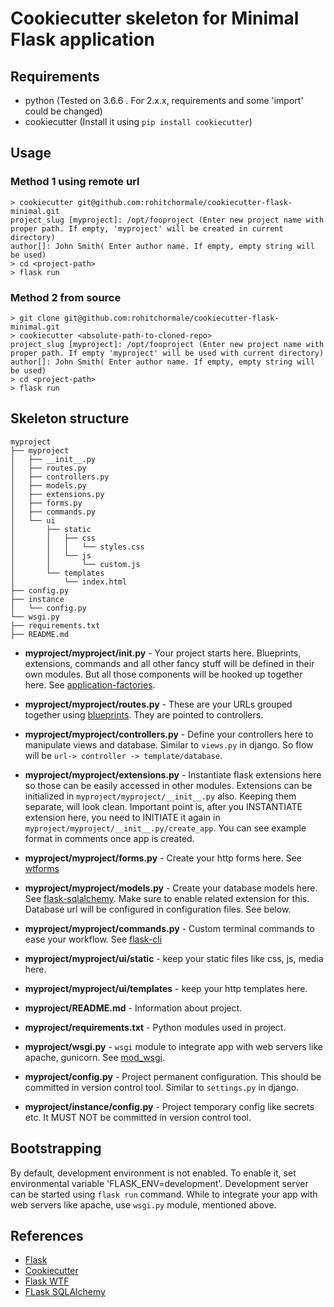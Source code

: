 # Cookiecutter skeleton for Minimal Flask application


## Requirements

- python (Tested on 3.6.6 . For 2.x.x, requirements and some 'import' could be changed)
- cookiecutter (Install it using `pip install cookiecutter`)


## Usage

### Method 1 using remote url

    > cookiecutter git@github.com:rohitchormale/cookiecutter-flask-minimal.git
    project_slug [myproject]: /opt/fooproject (Enter new project name with proper path. If empty, 'myproject' will be created in current directory)
    author[]: John Smith( Enter author name. If empty, empty string will be used)
    > cd <project-path>
    > flask run


### Method 2 from source

    > git clone git@github.com:rohitchormale/cookiecutter-flask-minimal.git
    > cookiecutter <absolute-path-to-cloned-repo>
    project_slug [myproject]: /opt/fooproject (Enter new project name with proper path. If empty 'myproject' will be used with current directory)
    author[]: John Smith( Enter author name. If empty, empty string will be used)
    > cd <project-path>
    > flask run


## Skeleton structure


    myproject
    ├── myproject
    │   ├── __init__.py
    │   ├── routes.py
    │   ├── controllers.py
    │   ├── models.py
    │   ├── extensions.py
    │   ├── forms.py
    │   ├── commands.py
    │   └── ui
    │       ├── static
    │       │   ├── css
    │       │   │   └── styles.css
    │       │   └── js
    │       │       └── custom.js
    │       └── templates
    │           └── index.html
    ├── config.py
    ├── instance
    │   └── config.py
    └── wsgi.py
    ├── requirements.txt
    ├── README.md



* **myproject/myproject/__init__.py** - Your project starts here. Blueprints, extensions, commands and all other fancy stuff
will be defined in their own modules. But all those components will be hooked up together here. 
See [application-factories](http://flask.pocoo.org/docs/1.0/patterns/appfactories/).
 
* **myproject/myproject/routes.py** - These are your URLs grouped together using [blueprints](http://flask.pocoo.org/docs/1.0/blueprints/).
They are pointed to controllers.
* **myproject/myproject/controllers.py** - Define your controllers here to manipulate views and database. Similar to `views.py` in django.
So flow will be `url-> controller -> template/database`.
* **myproject/myproject/extensions.py** - Instantiate flask extensions here so those can be easily accessed in other modules.
Extensions can be initialized in `myproject/myproject/__init__.py` also. Keeping them separate, will look clean. Important point is,
after you INSTANTIATE extension here, you need to INITIATE it again in `myproject/myproject/__init__.py/create_app`. 
You can see example format in comments once app is created.
* **myproject/myproject/forms.py** - Create your http forms here. See [wtforms](http://flask.pocoo.org/docs/1.0/patterns/wtforms/) 
* **myproject/myproject/models.py** - Create your database models here. See [flask-sqlalchemy](https://flask-sqlalchemy.palletsprojects.com/en/2.x/quickstart/).
Make sure to enable related extension for this. Database url will be configured in configuration files. See below.
* **myproject/myproject/commands.py** - Custom terminal commands to ease your workflow. See [flask-cli](http://flask.pocoo.org/docs/1.0/cli/)

* **myproject/myproject/ui/static** - keep your static files like css, js, media here.
* **myproject/myproject/ui/templates** - keep your http templates here.

* **myproject/README.md** - Information about project.
* **myproject/requirements.txt** - Python modules used in project.
* **myproject/wsgi.py** - `wsgi` module to integrate app with web servers like apache, gunicorn. See [mod_wsgi](http://flask.pocoo.org/docs/1.0/deploying/mod_wsgi/).
* **myproject/config.py** - Project permanent configuration. This should be committed in version control tool. Similar to `settings.py` in django.
* **myproject/instance/config.py** - Project temporary config like secrets etc. It MUST NOT be committed in version control tool. 



## Bootstrapping

By default, development environment is not enabled. To enable it, set environmental variable 'FLASK_ENV=development'.
Development server can be started using `flask run` command. While to integrate your app with web servers like apache,
use `wsgi.py` module, mentioned above.


## References

- [Flask](http://flask.pocoo.org)
- [Cookiecutter](https://cookiecutter.readthedocs.io/en/latest/)
- [Flask WTF](https://flask-wtf.readthedocs.io/en/stable/)
- [FLask SQLAlchemy](http://flask-sqlalchemy.pocoo.org/)
